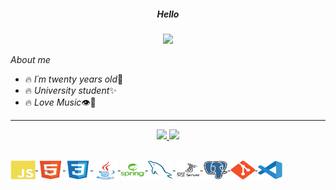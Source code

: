 

<h5 align="center" >Hello</h5>
<p align="center">
  <img src="https://anyforsoft.com/static/a2da834e20a93f2114281a1174296b58/17.gif" width="400"/>
</p>

_About me_

* :fire: _I´m twenty years old_:dizzy:
* :fire: _University student_:sparkles:
* :fire: _Love Music_:eye::white_heart:

---
<p align="center">
<a href="https://github.com/CxrlosMX">
  <img src="https://github-readme-stats.vercel.app/api?username=CxrlosMX&show_icons=true&theme=dark" style="max-width: 100%;" height="175rem"/>
  
</a>
<a href="https://github.com/CxrlosMX">
  <img src="https://github-readme-stats.vercel.app/api/top-langs/?username=CxrlosMX&layout=compact&langs_count=7&theme=midnight-purple"  style="max-width: 100%;" height="175rem"/>
</a>
</p>
<br>
<a target="_blank" rel="javasript" href="https://www.javascript.com/">
<img alt="CxrlosMX-Js" src="https://raw.githubusercontent.com/devicons/devicon/master/icons/javascript/javascript-plain.svg" style="max-width: 100%;"
     width="40" height="30" align="middle">
</a>

<a target="_blank" rel="html" href="https://html.com/">
<img alt="html logo" src="https://raw.githubusercontent.com/devicons/devicon/master/icons/html5/html5-original.svg" style="max-width: 100%;"
     width="40" height="30" align="middle">
</a>
<a target="_blank" rel="css" href="https://css-tricks.com/">
<img alt="css logo" src="https://raw.githubusercontent.com/devicons/devicon/master/icons/css3/css3-original.svg" style="max-width: 100%;"
     width="40" height="30" align="middle">
</a>
<a target="_blank" rel="java" href="https://www.java.com/es/">
<img alt="java logo" src="https://github.com/devicons/devicon/blob/master/icons/java/java-original.svg" style="max-width: 100%;"
     width="40" height="30" align="middle">
</a>
<a target="_blank" rel="spring" href="https://spring.io/">
<img alt="spring-logo" src="https://github.com/devicons/devicon/blob/master/icons/spring/spring-original-wordmark.svg" style="max-width: 100%;"
     width="40" height="30" align="middle">
</a>
<a target="_blank" rel="mysql" href="https://www.mysql.com/">
<img alt="sql logo" src="https://github.com/devicons/devicon/blob/master/icons/mysql/mysql-original.svg" style="max-width: 100%;"
     width="40" height="30" align="middle">
</a>
<a target="_blank" rel="sqlserver" href="https://www.microsoft.com/es-es/sql-server/sql-server-downloads">
<img alt="sqlserver logo" src="https://github.com/devicons/devicon/blob/master/icons/microsoftsqlserver/microsoftsqlserver-plain-wordmark.svg" style="max-width: 100%;"
     width="40" height="30" align="middle">
</a>
<a target="_blank" rel="postgresql" href="https://www.postgresql.org/">
<img alt="postgresql logo" src="https://github.com/devicons/devicon/blob/master/icons/postgresql/postgresql-original.svg" style="max-width: 100%;"
     width="40" height="30" align="middle">
</a>
<a target="_blank" rel="git" href="https://git-scm.com/">
<img alt="git-logo" src="https://github.com/devicons/devicon/blob/master/icons/git/git-original.svg" style="max-width: 100%;"
     width="40" height="30" align="middle">
</a>
<a target="_blank" rel="vsc" href="https://code.visualstudio.com/">
<img alt="vsc-logo" src="https://github.com/devicons/devicon/blob/master/icons/vscode/vscode-original.svg" style="max-width: 100%;"
     width="40" height="30" align="middle">
</a>
